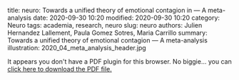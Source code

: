 title: neuro: Towards a unified theory of emotional contagion in — A meta-analysis
date: 2020-09-30 10:20
modified: 2020-09-30 10:20
category: Neuro
tags: academia, research, neuro
slug: neuro
authors: Julien Hernandez Lallement, Paula Gomez Sotres, Maria Carrillo
summary: Towards a unified theory of emotional contagion — A meta-analysis
illustration: 2020_04_meta_analysis_header.jpg

<object data="meta_analysis.pdf" type="application/pdf" width="100%" height="800px">
 <p>It appears you don't have a PDF plugin for this browser.
 No biggie... you can <a href="meta_analysis.pdf">click here to
  download the PDF file.</a></p>
</object>

